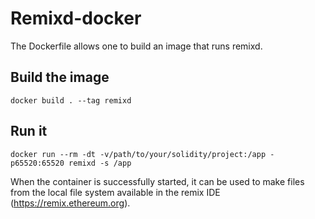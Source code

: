 # Remixd-docker

The Dockerfile allows one to build an image that runs remixd.

## Build the image
```
docker build . --tag remixd
```
## Run it
```
docker run --rm -dt -v/path/to/your/solidity/project:/app -p65520:65520 remixd -s /app
```

When the container is successfully started, it can be used to make files from the local file system available in the remix IDE (https://remix.ethereum.org).
